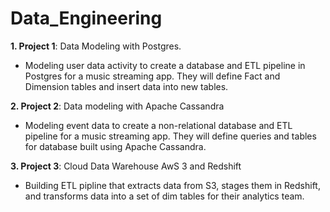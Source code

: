 # Data_Engineering

**1. Project 1**: Data Modeling with Postgres.
- Modeling user data activity to create a database and ETL pipeline in Postgres for a music streaming app. They will define Fact and Dimension tables and insert data into new tables.

**2. Project 2**: Data modeling with Apache Cassandra
- Modeling event data to create a non-relational database and ETL pipeline for a music streaming app. They will define queries and tables for database built using Apache Cassandra. 

**3. Project 3**: Cloud Data Warehouse AwS 3 and Redshift
- Building ETL pipline that extracts data from S3, stages them in Redshift, and transforms data into a set of dim tables for their analytics team.
